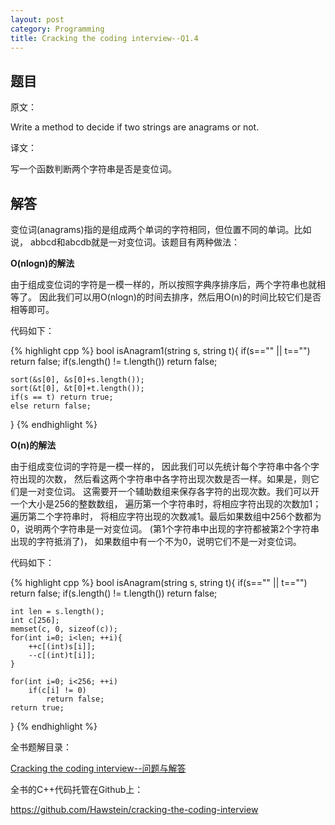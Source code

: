 ```yaml
---
layout: post
category: Programming
title: Cracking the coding interview--Q1.4
---
```


## 题目

原文：

Write a method to decide if two strings are anagrams or not.

译文：

写一个函数判断两个字符串是否是变位词。

## 解答

变位词(anagrams)指的是组成两个单词的字符相同，但位置不同的单词。比如说，
abbcd和abcdb就是一对变位词。该题目有两种做法：

**O(nlogn)的解法**

由于组成变位词的字符是一模一样的，所以按照字典序排序后，两个字符串也就相等了。
因此我们可以用O(nlogn)的时间去排序，然后用O(n)的时间比较它们是否相等即可。

代码如下：

{% highlight cpp %}
bool isAnagram1(string s, string t){
    if(s=="" || t=="") return false;
    if(s.length() != t.length()) return false;
    
    sort(&s[0], &s[0]+s.length());
    sort(&t[0], &t[0]+t.length());
    if(s == t) return true;
    else return false;
}
{% endhighlight %}

**O(n)的解法**

由于组成变位词的字符是一模一样的，
因此我们可以先统计每个字符串中各个字符出现的次数，
然后看这两个字符串中各字符出现次数是否一样。如果是，则它们是一对变位词。
这需要开一个辅助数组来保存各字符的出现次数。我们可以开一个大小是256的整数数组，
遍历第一个字符串时，将相应字符出现的次数加1；遍历第二个字符串时，
将相应字符出现的次数减1。最后如果数组中256个数都为0，说明两个字符串是一对变位词。
(第1个字符串中出现的字符都被第2个字符串出现的字符抵消了)，
如果数组中有一个不为0，说明它们不是一对变位词。

代码如下：

{% highlight cpp %}
bool isAnagram(string s, string t){
    if(s=="" || t=="") return false;
    if(s.length() != t.length()) return false;
    
    int len = s.length();
    int c[256];
    memset(c, 0, sizeof(c));
    for(int i=0; i<len; ++i){
        ++c[(int)s[i]];
        --c[(int)t[i]];
    }
        
    for(int i=0; i<256; ++i)
        if(c[i] != 0)
            return false;
    return true;
}
{% endhighlight %}


全书题解目录：

[Cracking the coding interview--问题与解答](/posts/ctci-solutions-contents.html)

全书的C++代码托管在Github上：

<https://github.com/Hawstein/cracking-the-coding-interview>
